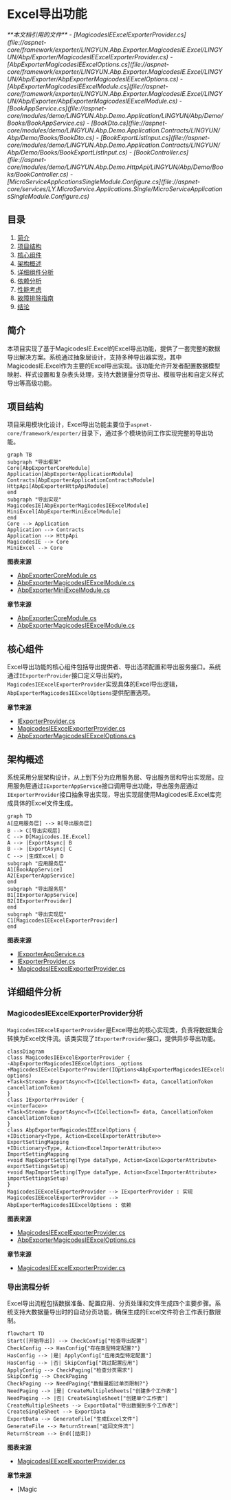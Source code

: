 
# Excel导出功能

<cite>
**本文档引用的文件**   
- [MagicodesIEExcelExporterProvider.cs](file://aspnet-core/framework/exporter/LINGYUN.Abp.Exporter.MagicodesIE.Excel/LINGYUN/Abp/Exporter/MagicodesIEExcelExporterProvider.cs)
- [AbpExporterMagicodesIEExcelOptions.cs](file://aspnet-core/framework/exporter/LINGYUN.Abp.Exporter.MagicodesIE.Excel/LINGYUN/Abp/Exporter/AbpExporterMagicodesIEExcelOptions.cs)
- [AbpExporterMagicodesIEExcelModule.cs](file://aspnet-core/framework/exporter/LINGYUN.Abp.Exporter.MagicodesIE.Excel/LINGYUN/Abp/Exporter/AbpExporterMagicodesIEExcelModule.cs)
- [BookAppService.cs](file://aspnet-core/modules/demo/LINGYUN.Abp.Demo.Application/LINGYUN/Abp/Demo/Books/BookAppService.cs)
- [BookDto.cs](file://aspnet-core/modules/demo/LINGYUN.Abp.Demo.Application.Contracts/LINGYUN/Abp/Demo/Books/BookDto.cs)
- [BookExportListInput.cs](file://aspnet-core/modules/demo/LINGYUN.Abp.Demo.Application.Contracts/LINGYUN/Abp/Demo/Books/BookExportListInput.cs)
- [BookController.cs](file://aspnet-core/modules/demo/LINGYUN.Abp.Demo.HttpApi/LINGYUN/Abp/Demo/Books/BookController.cs)
- [MicroServiceApplicationsSingleModule.Configure.cs](file://aspnet-core/services/LY.MicroService.Applications.Single/MicroServiceApplicationsSingleModule.Configure.cs)
</cite>

## 目录
1. [简介](#简介)
2. [项目结构](#项目结构)
3. [核心组件](#核心组件)
4. [架构概述](#架构概述)
5. [详细组件分析](#详细组件分析)
6. [依赖分析](#依赖分析)
7. [性能考虑](#性能考虑)
8. [故障排除指南](#故障排除指南)
9. [结论](#结论)

## 简介
本项目实现了基于MagicodesIE.Excel的Excel导出功能，提供了一套完整的数据导出解决方案。系统通过抽象层设计，支持多种导出器实现，其中MagicodesIE.Excel作为主要的Excel导出实现。该功能允许开发者配置数据模型映射、样式设置和复杂表头处理，支持大数据量分页导出、模板导出和自定义样式导出等高级功能。

## 项目结构
项目采用模块化设计，Excel导出功能主要位于`aspnet-core/framework/exporter/`目录下，通过多个模块协同工作实现完整的导出功能。

```mermaid
graph TB
subgraph "导出框架"
Core[AbpExporterCoreModule]
Application[AbpExporterApplicationModule]
Contracts[AbpExporterApplicationContractsModule]
HttpApi[AbpExporterHttpApiModule]
end
subgraph "导出实现"
MagicodesIE[AbpExporterMagicodesIEExcelModule]
MiniExcel[AbpExporterMiniExcelModule]
end
Core --> Application
Application --> Contracts
Application --> HttpApi
MagicodesIE --> Core
MiniExcel --> Core
```

**图表来源**
- [AbpExporterCoreModule.cs](file://aspnet-core/framework/exporter/LINGYUN.Abp.Exporter.Core/LINGYUN/Abp/Exporter/AbpExporterCoreModule.cs)
- [AbpExporterMagicodesIEExcelModule.cs](file://aspnet-core/framework/exporter/LINGYUN.Abp.Exporter.MagicodesIE.Excel/LINGYUN/Abp/Exporter/AbpExporterMagicodesIEExcelModule.cs)
- [AbpExporterMiniExcelModule.cs](file://aspnet-core/framework/exporter/LINGYUN.Abp.Exporter.MiniExcel/LINGYUN/Abp/Exporter/AbpExporterMiniExcelModule.cs)

**章节来源**
- [AbpExporterCoreModule.cs](file://aspnet-core/framework/exporter/LINGYUN.Abp.Exporter.Core/LINGYUN/Abp/Exporter/AbpExporterCoreModule.cs)
- [AbpExporterMagicodesIEExcelModule.cs](file://aspnet-core/framework/exporter/LINGYUN.Abp.Exporter.MagicodesIE.Excel/LINGYUN/Abp/Exporter/AbpExporterMagicodesIEExcelModule.cs)

## 核心组件
Excel导出功能的核心组件包括导出提供者、导出选项配置和导出服务接口。系统通过`IExporterProvider`接口定义导出契约，`MagicodesIEExcelExporterProvider`实现具体的Excel导出逻辑，`AbpExporterMagicodesIEExcelOptions`提供配置选项。

**章节来源**
- [IExporterProvider.cs](file://aspnet-core/framework/exporter/LINGYUN.Abp.Exporter.Core/LINGYUN/Abp/Exporter/IExporterProvider.cs)
- [MagicodesIEExcelExporterProvider.cs](file://aspnet-core/framework/exporter/LINGYUN.Abp.Exporter.MagicodesIE.Excel/LINGYUN/Abp/Exporter/MagicodesIEExcelExporterProvider.cs)
- [AbpExporterMagicodesIEExcelOptions.cs](file://aspnet-core/framework/exporter/LINGYUN.Abp.Exporter.MagicodesIE.Excel/LINGYUN/Abp/Exporter/AbpExporterMagicodesIEExcelOptions.cs)

## 架构概述
系统采用分层架构设计，从上到下分为应用服务层、导出服务层和导出实现层。应用服务层通过`IExporterAppService`接口调用导出功能，导出服务层通过`IExporterProvider`接口抽象导出实现，导出实现层使用MagicodesIE.Excel库完成具体的Excel文件生成。

```mermaid
graph TD
A[应用服务层] --> B[导出服务层]
B --> C[导出实现层]
C --> D[Magicodes.IE.Excel]
A --> |ExportAsync| B
B --> |ExportAsync| C
C --> |生成Excel| D
subgraph "应用服务层"
A1[BookAppService]
A2[ExporterAppService]
end
subgraph "导出服务层"
B1[IExporterAppService]
B2[IExporterProvider]
end
subgraph "导出实现层"
C1[MagicodesIEExcelExporterProvider]
end
```

**图表来源**
- [IExporterAppService.cs](file://aspnet-core/framework/exporter/LINGYUN.Abp.Exporter.Application.Contracts/LINGYUN/Abp/Exporter/IExporterAppService.cs)
- [IExporterProvider.cs](file://aspnet-core/framework/exporter/LINGYUN.Abp.Exporter.Core/LINGYUN/Abp/Exporter/IExporterProvider.cs)
- [MagicodesIEExcelExporterProvider.cs](file://aspnet-core/framework/exporter/LINGYUN.Abp.Exporter.MagicodesIE.Excel/LINGYUN/Abp/Exporter/MagicodesIEExcelExporterProvider.cs)

## 详细组件分析

### MagicodesIEExcelExporterProvider分析
`MagicodesIEExcelExporterProvider`是Excel导出的核心实现类，负责将数据集合转换为Excel文件流。该类实现了`IExporterProvider`接口，提供异步导出功能。

```mermaid
classDiagram
class MagicodesIEExcelExporterProvider {
-AbpExporterMagicodesIEExcelOptions _options
+MagicodesIEExcelExporterProvider(IOptions<AbpExporterMagicodesIEExcelOptions> options)
+Task<Stream> ExportAsync<T>(ICollection<T> data, CancellationToken cancellationToken)
}
class IExporterProvider {
<<interface>>
+Task<Stream> ExportAsync<T>(ICollection<T> data, CancellationToken cancellationToken)
}
class AbpExporterMagicodesIEExcelOptions {
+IDictionary<Type, Action<ExcelExporterAttribute>> ExportSettingMapping
+IDictionary<Type, Action<ExcelImporterAttribute>> ImportSettingMapping
+void MapExportSetting(Type dataType, Action<ExcelExporterAttribute> exportSettingsSetup)
+void MapImportSetting(Type dataType, Action<ExcelImporterAttribute> importSettingsSetup)
}
MagicodesIEExcelExporterProvider --> IExporterProvider : 实现
MagicodesIEExcelExporterProvider --> AbpExporterMagicodesIEExcelOptions : 依赖
```

**图表来源**
- [MagicodesIEExcelExporterProvider.cs](file://aspnet-core/framework/exporter/LINGYUN.Abp.Exporter.MagicodesIE.Excel/LINGYUN/Abp/Exporter/MagicodesIEExcelExporterProvider.cs)
- [AbpExporterMagicodesIEExcelOptions.cs](file://aspnet-core/framework/exporter/LINGYUN.Abp.Exporter.MagicodesIE.Excel/LINGYUN/Abp/Exporter/AbpExporterMagicodesIEExcelOptions.cs)

**章节来源**
- [MagicodesIEExcelExporterProvider.cs](file://aspnet-core/framework/exporter/LINGYUN.Abp.Exporter.MagicodesIE.Excel/LINGYUN/Abp/Exporter/MagicodesIEExcelExporterProvider.cs)

### 导出流程分析
Excel导出流程包括数据准备、配置应用、分页处理和文件生成四个主要步骤。系统支持大数据量导出时的自动分页功能，确保生成的Excel文件符合工作表行数限制。

```mermaid
flowchart TD
Start([开始导出]) --> CheckConfig["检查导出配置"]
CheckConfig --> HasConfig{"存在类型特定配置?"}
HasConfig --> |是| ApplyConfig["应用类型特定配置"]
HasConfig --> |否| SkipConfig["跳过配置应用"]
ApplyConfig --> CheckPaging["检查分页需求"]
SkipConfig --> CheckPaging
CheckPaging --> NeedPaging{"数据量超过单页限制?"}
NeedPaging --> |是| CreateMultipleSheets["创建多个工作表"]
NeedPaging --> |否| CreateSingleSheet["创建单个工作表"]
CreateMultipleSheets --> ExportData["导出数据到多个工作表"]
CreateSingleSheet --> ExportData
ExportData --> GenerateFile["生成Excel文件"]
GenerateFile --> ReturnStream["返回文件流"]
ReturnStream --> End([结束])
```

**图表来源**
- [MagicodesIEExcelExporterProvider.cs](file://aspnet-core/framework/exporter/LINGYUN.Abp.Exporter.MagicodesIE.Excel/LINGYUN/Abp/Exporter/MagicodesIEExcelExporterProvider.cs)

**章节来源**
- [Magic